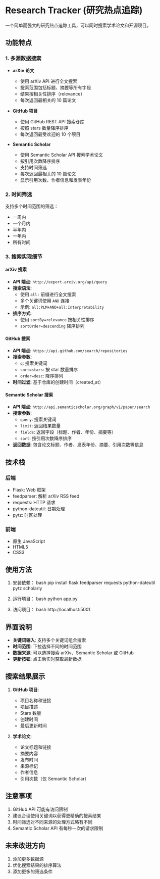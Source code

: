 # Research Tracker (研究热点追踪)

一个简单而强大的研究热点追踪工具，可以同时搜索学术论文和开源项目。

## 功能特点

### 1. 多源数据搜索
- **arXiv 论文**
  - 使用 arXiv API 进行全文搜索
  - 搜索范围包括标题、摘要等所有字段
  - 结果按相关性排序（relevance）
  - 每次返回最相关的 10 篇论文

- **GitHub 项目**
  - 使用 GitHub REST API 搜索仓库
  - 按照 stars 数量降序排序
  - 每次返回最受欢迎的 10 个项目

- **Semantic Scholar**
  - 使用 Semantic Scholar API 搜索学术论文
  - 按引用次数降序排序
  - 支持时间筛选
  - 每次返回最相关的 10 篇论文
  - 显示引用次数、作者信息和发表年份

### 2. 时间筛选
支持多个时间范围的筛选：
- 一周内
- 一个月内
- 半年内
- 一年内
- 所有时间

### 3. 搜索实现细节

#### arXiv 搜索
- **API 端点**: `http://export.arxiv.org/api/query`
- **搜索语法**: 
  - 使用 `all:` 前缀进行全文搜索
  - 多个关键词使用 `AND` 连接
  - 示例: `all:PLM+AND+all:Interpretability`
- **排序方式**: 
  - 使用 `sortBy=relevance` 按相关性排序
  - `sortOrder=descending` 降序排列

#### GitHub 搜索
- **API 端点**: `https://api.github.com/search/repositories`
- **搜索参数**:
  - `q`: 搜索关键词
  - `sort=stars`: 按 star 数量排序
  - `order=desc`: 降序排列
- **时间过滤**: 基于仓库的创建时间（created_at）

#### Semantic Scholar 搜索
- **API 端点**: `http://api.semanticscholar.org/graph/v1/paper/search`
- **搜索参数**:
  - `query`: 搜索关键词
  - `limit`: 返回结果数量
  - `fields`: 返回字段（标题、作者、年份、摘要等）
  - `sort`: 按引用次数降序排序
- **返回数据**: 包含论文标题、作者、发表年份、摘要、引用次数等信息

## 技术栈

### 后端
- Flask: Web 框架
- feedparser: 解析 arXiv RSS feed
- requests: HTTP 请求
- python-dateutil: 日期处理
- pytz: 时区处理

### 前端
- 原生 JavaScript
- HTML5
- CSS3

## 使用方法

1. 安装依赖： 
bash
pip install flask feedparser requests python-dateutil pytz scholarly

2. 运行项目：
bash
python app.py

3. 访问项目：
bash
http://localhost:5001

## 界面说明

- **关键词输入**: 支持多个关键词组合搜索
- **时间范围**: 下拉选择不同的时间范围
- **数据来源**: 可以选择搜索 arXiv、Semantic Scholar 或 GitHub
- **更新按钮**: 点击后实时获取最新数据

## 搜索结果展示

1. **GitHub 项目**:
   - 项目名称和链接
   - 项目描述
   - Stars 数量
   - 创建时间
   - 最后更新时间

2. **学术论文**:
   - 论文标题和链接
   - 摘要内容
   - 发布时间
   - 来源标记
   - 作者信息
   - 引用次数（仅 Semantic Scholar）

## 注意事项

1. GitHub API 可能有访问限制
2. 建议合理使用关键词以获得更精确的搜索结果
3. 时间筛选对不同来源的处理方式略有不同
4. Semantic Scholar API 有每秒一次的请求限制

## 未来改进方向

1. 添加更多数据源
2. 优化搜索结果的排序算法
3. 添加更多的筛选条件